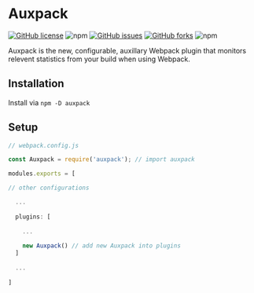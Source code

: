 # Auxpack
[![GitHub license](https://img.shields.io/github/license/Auxpack/Auxpack?style=flat-square)](https://github.com/Auxpack/Auxpack/blob/master/LICENSE)
![npm](https://img.shields.io/npm/v/auxpack?style=flat-square)
[![GitHub issues](https://img.shields.io/github/issues/Auxpack/Auxpack?style=flat-square)](https://github.com/Auxpack/Auxpack/issues)
[![GitHub forks](https://img.shields.io/github/forks/Auxpack/Auxpack?style=flat-square)](https://github.com/Auxpack/Auxpack/network)
![npm](https://img.shields.io/npm/dw/auxpack?style=flat-square)

Auxpack is the new, configurable, auxillary Webpack plugin that monitors relevent statistics from your build when using Webpack.

## Installation

Install via `npm -D auxpack`

## Setup

```javascript
// webpack.config.js

const Auxpack = require('auxpack'); // import auxpack

modules.exports = [

// other configurations

  ... 
  
  plugins: [
  
    ...
    
    new Auxpack() // add new Auxpack into plugins
  ]
  
  ...
  
]

```
